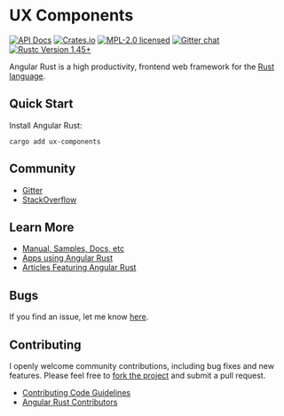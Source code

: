 # UX Components

[![API Docs][docrs-badge]][docrs-url]
[![Crates.io][crates-badge]][crates-url]
[![MPL-2.0 licensed][license-badge]][license-url]
[![Gitter chat][gitter-badge]][gitter-url]
[![Rustc Version 1.45+][rust-badge]][rust-url]

[docrs-badge]: https://img.shields.io/docsrs/ux-components?style=flat-square
[docrs-url]: https://docs.rs/ux-components/
[crates-badge]: https://img.shields.io/crates/v/ux-components.svg?style=flat-square
[crates-url]: https://crates.io/crates/ux-components
[license-badge]: https://img.shields.io/badge/license-MPL--2.0-blue.svg?style=flat-square
[license-url]: https://github.com/angular-rust/ux-components/blob/master/LICENSE
[gitter-badge]: https://img.shields.io/gitter/room/angular_rust/angular_rust.svg?style=flat-square
[gitter-url]: https://gitter.im/angular_rust/angular_rust
[rust-badge]: https://img.shields.io/badge/rustc-1.45-lightgrey.svg?style=flat-square
[rust-url]: https://blog.rust-lang.org/2020/07/16/Rust-1.45.0.html

Angular Rust is a high productivity, frontend web framework for the [Rust language](https://www.rust-lang.org/).

## Quick Start

Install Angular Rust:

	cargo add ux-components

## Community

* [Gitter](https://gitter.im/angular_rust/community)
* [StackOverflow](https://stackoverflow.com/questions/tagged/angular-rust)


## Learn More

* [Manual, Samples, Docs, etc](https://angular-rust.github.io/)
* [Apps using Angular Rust](https://github.com/angular-rust/ux-components/wiki/Apps-in-the-Wild)
* [Articles Featuring Angular Rust](https://github.com/angular-rust/ux-components/wiki/Articles)

## Bugs ##
If you find an issue, let me know [here](https://github.com/angular-rust/ux-components/issues/new).

## Contributing
I openly welcome community contributions, including bug fixes and new features. Please feel free to [fork the project](https://github.com/angular-rust/ux-components/fork) and submit a pull request.

* [Contributing Code Guidelines](https://github.com/angular-rust/ux-components/blob/main/CONTRIBUTING.md)
* [Angular Rust Contributors](https://github.com/angular-rust/ux-components/graphs/contributors)
